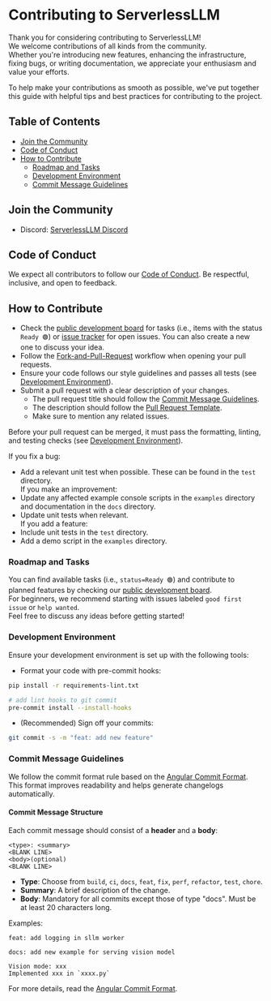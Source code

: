 # Contributing to ServerlessLLM

Thank you for considering contributing to ServerlessLLM!  
We welcome contributions of all kinds from the community.  
Whether you're introducing new features, enhancing the infrastructure, fixing bugs, or writing documentation, we appreciate your enthusiasm and value your efforts.

To help make your contributions as smooth as possible, we've put together this guide with helpful tips and best practices for contributing to the project.

## Table of Contents

- [Join the Community](#join-the-community)
- [Code of Conduct](#code-of-conduct)
- [How to Contribute](#how-to-contribute)
   - [Roadmap and Tasks](#roadmap-and-tasks)
   - [Development Environment](#development-environment)
   - [Commit Message Guidelines](#commit-message-guidelines)

## Join the Community

- Discord: [ServerlessLLM Discord](https://discord.gg/AEF8Gduvm8)

## Code of Conduct

We expect all contributors to follow our [Code of Conduct](https://github.com/ServerlessLLM/ServerlessLLM/blob/main/CODE_OF_CONDUCT.md). Be respectful, inclusive, and open to feedback.

## How to Contribute

- Check the [public development board](https://github.com/orgs/ServerlessLLM/projects/2) for tasks (i.e., items with the status `Ready 🟢`) or [issue tracker](https://github.com/ServerlessLLM/ServerlessLLM/issues) for open issues. You can also create a new one to discuss your idea.
- Follow the [Fork-and-Pull-Request](https://docs.github.com/en/get-started/quickstart/contributing-to-projects) workflow when opening your pull requests.
- Ensure your code follows our style guidelines and passes all tests (see [Development Environment](#development-environment)).
- Submit a pull request with a clear description of your changes.
  - The pull request title should follow the [Commit Message Guidelines](#commit-message-guidelines).
  - The description should follow the [Pull Request Template](https://github.com/ServerlessLLM/ServerlessLLM/blob/main/.github/PULL_REQUEST_TEMPLATE.md).
  - Make sure to mention any related issues.

Before your pull request can be merged, it must pass the formatting, linting, and testing checks (see [Development Environment](#development-environment)).

If you fix a bug:
- Add a relevant unit test when possible. These can be found in the `test` directory.  
If you make an improvement:
- Update any affected example console scripts in the `examples` directory and documentation in the `docs` directory.  
- Update unit tests when relevant.  
If you add a feature:
- Include unit tests in the `test` directory.  
- Add a demo script in the `examples` directory.

### Roadmap and Tasks

You can find available tasks (i.e., `status=Ready 🟢`) and contribute to planned features by checking our [public development board](https://github.com/orgs/ServerlessLLM/projects/2).  
For beginners, we recommend starting with issues labeled `good first issue` or `help wanted`.  
Feel free to discuss any ideas before getting started!

### Development Environment

Ensure your development environment is set up with the following tools:

- Format your code with pre-commit hooks:
```bash
pip install -r requirements-lint.txt

# add lint hooks to git commit
pre-commit install --install-hooks
```

- (Recommended) Sign off your commits:
```bash
git commit -s -m "feat: add new feature"
```

### Commit Message Guidelines

We follow the commit format rule based on the [Angular Commit Format](https://github.com/angular/angular/blob/main/CONTRIBUTING.md#-commit-message-format). This format improves readability and helps generate changelogs automatically.

#### Commit Message Structure

Each commit message should consist of a **header** and a **body**:

```
<type>: <summary>
<BLANK LINE>
<body>(optional)
<BLANK LINE>
```
- **Type**: Choose from `build`, `ci`, `docs`, `feat`, `fix`, `perf`, `refactor`, `test`, `chore`.
- **Summary**: A brief description of the change.
- **Body**: Mandatory for all commits except those of type "docs". Must be at least 20 characters long.


Examples:

```
feat: add logging in sllm worker
```

```
docs: add new example for serving vision model

Vision mode: xxx
Implemented xxx in `xxxx.py`
```

For more details, read the [Angular Commit Format](https://github.com/angular/angular/blob/main/CONTRIBUTING.md#-commit-message-format).
